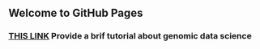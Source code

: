 ## Welcome to GitHub Pages
### [THIS LINK](https://github.com/genometanvir) Provide a brif tutorial about genomic data science
